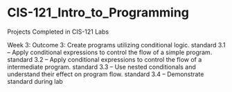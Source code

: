 # CIS-121_Intro_to_Programming
Projects Completed in CIS-121 Labs

Week 3:
Outcome 3: Create programs utilizing conditional logic.
standard 3.1 – Apply conditional expressions to control the flow of a simple program.
standard 3.2 – Apply conditional expressions to control the flow of a intermediate program.
standard 3.3 – Use nested conditionals and understand their effect on program flow.
standard 3.4 – Demonstrate standard during lab
